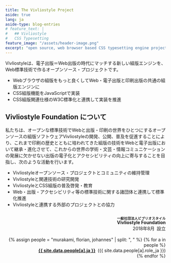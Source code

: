 ```yaml
---
title: The Vivliostyle Project
aside: true
lang: ja
aside-type: blog-entries
# feature_text: |
#   ## Vivliostyle
#   CSS Typesetting
feature_image: "/assets/header-image.png"
excerpt: "open source, web browser based CSS typesetting engine project"
---
```


Vivliostyleは、電子出版＝Web出版の時代にマッチする新しい組版エンジンを、Web標準技術で作るオープンソース・プロジェクトです。

* Webブラウザの組版をもっと良くしてWeb・電子出版と印刷出版の共通の組版エンジンに
* CSS組版機能をJavaScriptで実装
* CSS組版関連仕様のW3C標準化と連携して実装を推進

## Vivliostyle Foundation について

私たちは、オープンな標準技術でWebと出版・印刷の世界をひとつにするオープンソースの組版ソフトウェアVivliostyleの開発、公開、普及を促進することにより、これまで印刷の歴史とともに培われてきた組版の技術をWebと電子出版において継承・進化させて、これからの世界の学術・文芸・情報コミュニケーションの発展に欠かせない出版の電子化とアクセシビリティの向上に寄与することを目指し、次のような活動を行います。

* Vivliostyleオープンソース・プロジェクトとコミュニティの維持管理
* Vivliostyleと関連技術の研究開発
* VivliostyleとCSS組版の普及啓発・教育
* Web・出版・アクセシビリティ等の標準技術に関する諸団体と連携して標準化推進
* Vivliostyleと連携する外部のプロジェクトとの協力

<div style="margin: 2em 0 1em; text-align: right">
<div><strong><ruby>Vivliostyle Foundation<rt style="font-size: 75%">一般社団法人ビブリオスタイル</rt></ruby></strong></div>
<div>2018年8月&ensp;設立</div>
<br>
{% assign people = "murakami, florian, johannes" | split: ", " %}
{% for a in people %}
<div><strong><a href="mailto:{{ site.data.people[a].email }}">{{ site.data.people[a].ja }}</a></strong>&ensp;({{ site.data.people[a].role_ja }})</div>
{% endfor %}
</div>
